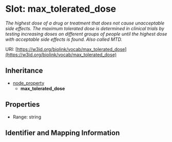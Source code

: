 # Slot: max_tolerated_dose
_The highest dose of a drug or treatment that does not cause unacceptable side effects. The maximum tolerated dose is determined in clinical trials by testing increasing doses on different groups of people until the highest dose with acceptable side effects is found. Also called MTD._


URI: [https://w3id.org/biolink/vocab/max_tolerated_dose](https://w3id.org/biolink/vocab/max_tolerated_dose)




## Inheritance

* [node_property](node_property.md)
    * **max_tolerated_dose**



## Properties

 * Range: string



## Identifier and Mapping Information





